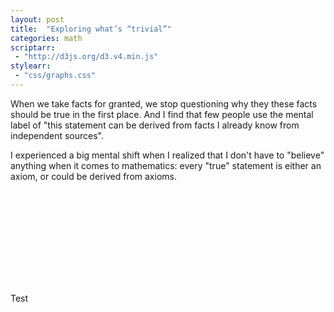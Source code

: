 ```yaml
---
layout: post
title:  "Exploring what’s “trivial”"
categories: math
scriptarr:
 - "http://d3js.org/d3.v4.min.js"
stylearr:
 - "css/graphs.css"
---
```


When we take facts for granted, we stop questioning why they these facts should be true in the first place. And I find that few people use the mental label of "this statement can be derived from facts I already know from independent sources".

I experienced a big mental shift when I realized that I don't have to "believe" anything when it comes to mathematics: every "true" statement is either an axiom, or could be derived from axioms.

<p><svg id="chart"></svg></p>

<script src="scripts/gaussians.js"></script>

Test
